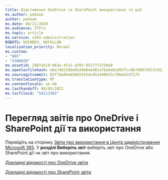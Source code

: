 ```yaml
---
title: Відстеження OneDrive та SharePoint використання та дій
ms.author: pebaum
author: pebaum
ms.date: 04/21/2020
ms.audience: ITPro
ms.topic: article
ms.service: o365-administration
ROBOTS: NOINDEX, NOFOLLOW
localization_priority: Normal
ms.custom:
- "865"
- "5300020"
ms.assetid: 2987a5c9-063a-4fa1-af03-951f7f1750a8
ms.openlocfilehash: e0a74d150be81d4684e481a76eb4b1d93fcc8b70997d513c9230406f520d1ec2
ms.sourcegitcommit: b5f7da89a650d2915dc652449623c78be6247175
ms.translationtype: MT
ms.contentlocale: uk-UA
ms.lasthandoff: 08/05/2021
ms.locfileid: "54113365"
---
```

# <a name="view-reports-on-onedrive-and-sharepoint-activity-and-usage"></a>Перегляд звітів про OneDrive і SharePoint дії та використання

Перейдіть на сторінку [Звіти про використання в Центр адміністрування Microsoft 365](https://admin.microsoft.com/AdminPortal/Home). У **розділі Виберіть звіт** виберіть звіт про OneDrive або SharePoint дії чи звіт про використання.
  
[Докладні відомості про OneDrive звіти](https://go.microsoft.com/fwlink/?linkid=875239)
  
[Докладні відомості про SharePoint звіти](https://go.microsoft.com/fwlink/?linkid=875240)
  